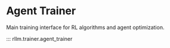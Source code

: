 # Agent Trainer

Main training interface for RL algorithms and agent optimization.

::: rllm.trainer.agent_trainer 